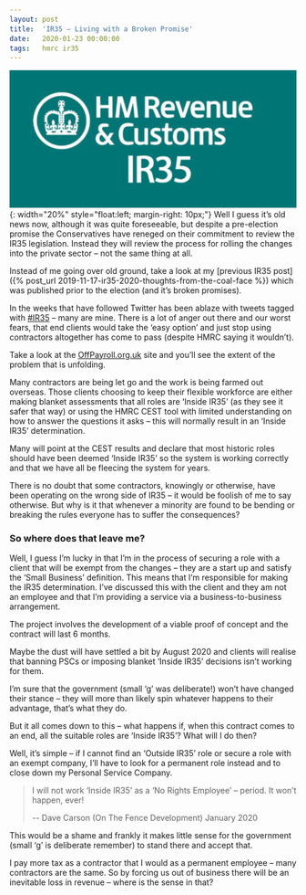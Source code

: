 ```yaml
---
layout: post
title:  'IR35 – Living with a Broken Promise'
date:   2020-01-23 00:00:00
tags:   hmrc ir35
---
```

![hmrc logo](/assets/images/hmrc-ir35-logo.png){: width="20%" style="float:left; margin-right: 10px;"}
Well I guess it’s old news now, although it was quite foreseeable, but despite a pre-election promise the Conservatives have reneged on their commitment to review the IR35 legislation. Instead they will review the process for rolling the changes into the private sector – not the same thing at all.

Instead of me going over old ground, take a look at my [previous IR35 post]({% post_url 2019-11-17-ir35-2020-thoughts-from-the-coal-face %}) which was published prior to the election (and it’s broken promises).

In the weeks that have followed Twitter has been ablaze with tweets tagged with <a href='https://twitter.com/search?q=%23IR35' target='_blank'>#IR35</a> – many are mine. There is a lot of anger out there and our worst fears, that end clients would take the ‘easy option’ and just stop using contractors altogether has come to pass (despite HMRC saying it wouldn’t).
<!--more-->
Take a look at the <a href='https://www.offpayroll.org.uk/' target='_blank'>OffPayroll.org.uk</a> site and you’ll see the extent of the problem that is unfolding.

Many contractors are being let go and the work is being farmed out overseas. Those clients choosing to keep their flexible workforce are either making blanket assessments that all roles are ‘Inside IR35’ (as they see it safer that way) or using the HMRC CEST tool with limited understanding on how to answer the questions it asks – this will normally result in an ‘Inside IR35’ determination.

Many will point at the CEST results and declare that most historic roles should have been deemed ‘Inside IR35’ so the system is working correctly and that we have all be fleecing the system for years.

There is no doubt that some contractors, knowingly or otherwise, have been operating on the wrong side of IR35 – it would be foolish of me to say otherwise. But why is it that whenever a minority are found to be bending or breaking the rules everyone has to suffer the consequences?

### So where does that leave me?

Well, I guess I’m lucky in that I’m in the process of securing a role with a client that will be exempt from the changes – they are a start up and satisfy the ‘Small Business’ definition. This means that I’m responsible for making the IR35 determination. I’ve discussed this with the client and they am not an employee and that I’m providing a service via a business-to-business arrangement.

The project involves the development of a viable proof of concept and the contract will last 6 months.

Maybe the dust will have settled a bit by August 2020 and clients will realise that banning PSCs or imposing blanket ‘Inside IR35’ decisions isn’t working for them.

I’m sure that the government (small ‘g’ was deliberate!) won’t have changed their stance – they will more than likely spin whatever happens to their advantage, that’s what they do.

But it all comes down to this – what happens if, when this contract comes to an end, all the suitable roles are ‘Inside IR35’? What will I do then?

Well, it’s simple – if I cannot find an ‘Outside IR35’ role or secure a role with an exempt company, I’ll have to look for a permanent role instead and to close down my Personal Service Company.

>I will not work ‘Inside IR35’ as a ‘No Rights Employee’ – period. It won’t happen, ever!
>
> -- Dave Carson (On The Fence Development) January 2020

This would be a shame and frankly it makes little sense for the government (small ‘g’ is deliberate remember) to stand there and accept that.

I pay more tax as a contractor that I would as a permanent employee – many contractors are the same. So by forcing us out of business there will be an inevitable loss in revenue – where is the sense in that?